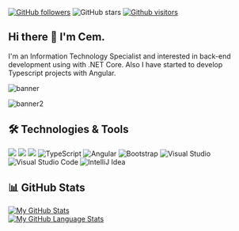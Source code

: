 [![GitHub followers](https://img.shields.io/github/followers/cemozaydin?style=social)](https://github.com/cemozaydin?tab=followers)
![GitHub stars](https://img.shields.io/github/stars/cemozaydin?style=social)
[![Github visitors](https://visitor-badge.glitch.me/badge?page_id=cemozaydin.visitor-badge)](https://GitHub.com/cemozaydin/StrapDown.js/stargazers/)

## Hi there 👋 I'm Cem.

<p>I'm an Information Technology Specialist and interested in back-end development using with .NET Core. Also I have started to develop Typescript projects with Angular.

![banner](https://user-images.githubusercontent.com/32098845/115912337-df56c000-a477-11eb-8f8c-696b03a3c9a3.png)

![banner2](https://user-images.githubusercontent.com/32098845/115913667-93a51600-a479-11eb-8007-ea669c734f7d.png)

## :hammer_and_wrench: Technologies & Tools
<img src="https://img.shields.io/badge/C%23-239120?style=for-the-badge&logo=c-sharp&logoColor=white"></img>
<img src="https://img.shields.io/badge/.NET-5C2D91?style=for-the-badge&logo=.net&logoColor=white"></img>
<img src="https://img.shields.io/badge/Microsoft_SQL_Server-CC2927?style=for-the-badge&logo=microsoft-sql-server&logoColor=white"></img>
<img alt="TypeScript" src="https://img.shields.io/badge/typescript%20-%23007ACC.svg?&style=for-the-badge&logo=typescript&logoColor=white"/>
<img alt="Angular" src="https://img.shields.io/badge/angular%20-%23DD0031.svg?&style=for-the-badge&logo=angular&logoColor=white"/>
<img alt="Bootstrap" src="https://img.shields.io/badge/bootstrap%20-%23563D7C.svg?&style=for-the-badge&logo=bootstrap&logoColor=white"/>
<img alt="Visual Studio" src="https://img.shields.io/badge/-Visual%20Studio-blueviolet?style=for-the-badge&logo=visual-studio" />
<img alt="Visual Studio Code" src="https://img.shields.io/badge/-Visual%20Studio%20Code-blue?style=for-the-badge&logo=visual-studio-code" />
<img alt="IntelliJ Idea" src="https://img.shields.io/badge/-IntelliJ%20Idea-000000?style=for-the-badge&logo=IntelliJ-Idea" />

## :bar_chart: GitHub Stats
[![My GitHub Stats](https://github-readme-stats.vercel.app/api/?username=cemozaydin&count_private=true&theme=tokyonight&showicons=true)]()
<br>
[![My GitHub Language Stats](https://github-readme-stats.vercel.app/api/top-langs/?username=cemozaydin&langs_count=10&theme=tokyonight)]()
